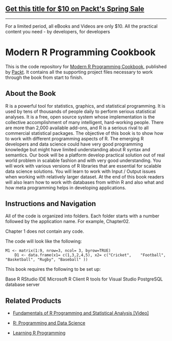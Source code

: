 ## [Get this title for $10 on Packt's Spring Sale](https://www.packt.com/B05782?utm_source=github&utm_medium=packt-github-repo&utm_campaign=spring_10_dollar_2022)
-----
For a limited period, all eBooks and Videos are only $10. All the practical content you need \- by developers, for developers

# Modern R Programming Cookbook
This is the code repository for [Modern R Programming Cookbook](https://www.packtpub.com/big-data-and-business-intelligence/learning-r-programming?utm_source=github&utm_medium=repository&utm_campaign=9781785889776), published by [Packt](https://www.packtpub.com/?utm_source=github). It contains all the supporting project files necessary to work through the book from start to finish.
## About the Book
R is a powerful tool for statistics, graphics, and statistical programming. It is used by tens of thousands of people daily to perform serious statistical analyses. It is a free, open source system whose implementation is the collective accomplishment of many intelligent, hard-working people. There are more than 2,000 available add-ons, and R is a serious rival to all commercial statistical packages. The objective of this book is to show how to work with different programming aspects of R. The emerging R developers and data science could have very good programming knowledge but might have limited understanding about R syntax and semantics. Our book will be a platform develop practical solution out of real world problem in scalable fashion and with very good understanding. You will work with various versions of R libraries that are essential for scalable data science solutions. You will learn to work with Input / Output issues when working with relatively larger dataset. At the end of this book readers will also learn how to work with databases from within R and also what and how meta programming helps in developing applications.

## Instructions and Navigation
All of the code is organized into folders. Each folder starts with a number followed by the application name. For example, Chapter02.

Chapter 1 does not contain any code.

The code will look like the following:
```
M1 <- matrix(1:9, nrow=3, ncol= 3, byrow=TRUE)
    D1 <- data.frame(x1= c(1,3,2,4,5), x2= c("Cricket",    "Football",  "Basketball", "Rugby", "Baseball" ))
```

This book requires the following to be set up:

Base R
RStudio IDE
Microsoft R Client
R tools for Visual Studio
PostgreSQL database server

## Related Products
* [Fundamentals of R Programming and Statistical Analysis [Video]](https://www.packtpub.com/big-data-and-business-intelligence/fundamentals-r-programming-and-statistical-analysis-video?utm_source=github&utm_medium=repository&utm_campaign=9781782175247)

* [R: Programming and Data Science](https://www.packtpub.com/big-data-and-business-intelligence/r-programming-and-data-science?utm_source=github&utm_medium=repository&utm_campaign=9781788471725)

* [Learning R Programming](https://www.packtpub.com/big-data-and-business-intelligence/learning-r-programming?utm_source=github&utm_medium=repository&utm_campaign=9781785889776)
